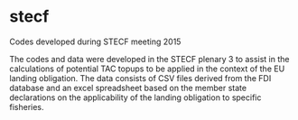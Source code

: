 # stecf
Codes developed during STECF meeting 2015

The codes and data were developed in the STECF plenary 3 to assist in the calculations of potential TAC topups to be applied in the context of the EU landing obligation. The data consists of CSV files derived from the FDI database and an excel spreadsheet based on the member state declarations on the applicability of the landing obligation to specific fisheries. 
